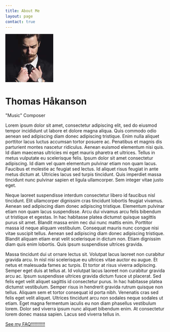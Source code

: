 ```yaml
---
title: About Me
layout: page
contact: true
---
```


<div class="col-md-10 col-md-offset-1 text-center" markdown="1"> <img src="/images/headshot.jpg" alt="Mafolio">

# Thomas Håkanson

"Music" Composer

</div>
<div class="col-md-10 col-md-offset-1 space" markdown="1">

Lorem ipsum dolor sit amet, consectetur adipiscing elit, sed do eiusmod tempor incididunt ut labore et dolore magna aliqua. Quis commodo odio aenean sed adipiscing diam donec adipiscing tristique. Enim nulla aliquet porttitor lacus luctus accumsan tortor posuere ac. Penatibus et magnis dis parturient montes nascetur ridiculus. Aenean euismod elementum nisi quis. Id diam maecenas ultricies mi eget mauris pharetra et ultrices. Tellus in metus vulputate eu scelerisque felis. Ipsum dolor sit amet consectetur adipiscing. Id diam vel quam elementum pulvinar etiam non quam lacus. Faucibus et molestie ac feugiat sed lectus. Id aliquet risus feugiat in ante metus dictum at. Ultricies lacus sed turpis tincidunt. Quis imperdiet massa tincidunt nunc pulvinar sapien et ligula ullamcorper. Sem integer vitae justo eget.

Neque laoreet suspendisse interdum consectetur libero id faucibus nisl tincidunt. Elit ullamcorper dignissim cras tincidunt lobortis feugiat vivamus. Aenean sed adipiscing diam donec adipiscing tristique. Elementum pulvinar etiam non quam lacus suspendisse. Arcu dui vivamus arcu felis bibendum ut tristique et egestas. In hac habitasse platea dictumst quisque sagittis purus sit amet. Blandit massa enim nec dui nunc mattis enim. Porttitor massa id neque aliquam vestibulum. Consequat mauris nunc congue nisi vitae suscipit tellus. Aenean sed adipiscing diam donec adipiscing tristique. Blandit aliquam etiam erat velit scelerisque in dictum non. Etiam dignissim diam quis enim lobortis. Quis ipsum suspendisse ultrices gravida.

Massa tincidunt dui ut ornare lectus sit. Volutpat lacus laoreet non curabitur gravida arcu. In nisl nisi scelerisque eu ultrices vitae auctor eu augue. Et netus et malesuada fames ac turpis. Et tortor at risus viverra adipiscing. Semper eget duis at tellus at. Id volutpat lacus laoreet non curabitur gravida arcu ac. Ipsum suspendisse ultrices gravida dictum fusce ut placerat. Sed felis eget velit aliquet sagittis id consectetur purus. In hac habitasse platea dictumst vestibulum. Semper risus in hendrerit gravida rutrum quisque non tellus. Aliquam sem et tortor consequat id porta nibh. Venenatis cras sed felis eget velit aliquet. Ultrices tincidunt arcu non sodales neque sodales ut etiam. Eget magna fermentum iaculis eu non diam phasellus vestibulum lorem. Dolor sed viverra ipsum nunc aliquet bibendum enim. At consectetur lorem donec massa sapien. Lacus sed viverra tellus in.

<a href="/faq">See my FAQ!!!!!!!!!!!</a>

</div>
